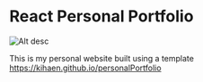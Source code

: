 # React Personal Portfolio

![Alt desc](Resume_Screenshot.png "desc")

This is my personal website built using a template
https://kihaen.github.io/personalPortfolio
